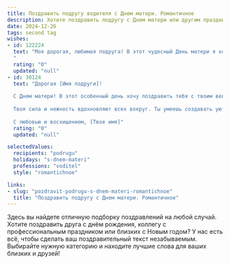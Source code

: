 ```yaml
---
title: Поздравить подругу водителя с Днем матери. Романтичное
description: Хотите поздравить подругу с Днем матери или другим праздником? Наш ИИ создаст незабываемое поздравление, а вы обязательно выделитесь среди других.  
date: 2024-12-26
tags: second tag
wishes:
- id: 122224
  text: "Моя дорогая, любимая подруга! В этот чудесный День матери я хочу от всего сердца поздравить тебя!  Твой путь водителя — это дорога, полная приключений и открытий, но самая важная роль —  это роль любящей мамы. Пусть в твоей жизни всегда будет место для нежности, тепла и любви, а  дорога жизни будет освещена счастьем и радостью твоих близких.  С праздником!  Ты — настоящая королева сердца и дороги!
  "
  rating: "0"
  updated: "null"
- id: 30124
  text: "Дорогая [Имя подруги]!
  
  С Днем матери! В этот особенный день хочу поздравить тебя с твоим великолепным материнством и восхитительной профессией водителя. Ты преодолеваешь расстояния не только на дороге, но и в жизни, с каждым километром приближая свои мечты и мечты своих детей.
  
  Твоя сила и нежность вдохновляют всех вокруг. Ты умеешь создавать уют и тепло даже в самых дальних поездках. Пусть каждому метру, пройденному тобой, сопутствует радость и удача. Желаю тебе море вдохновения, ярких моментов и счастья, которое будет освещать твой путь.
  
  С любовью и восхищением, [Твое имя]"
  rating: "0"
  updated: "null"

selectedValues:
  recipients: "podrugu"
  holidays: "s-dnem-materi"
  professions: "voditel"
  style: "romantichnoe"

links:
- slug: "pozdravit-podrugu-s-dnem-materi-romantichnoe"
  title: "Поздравить подругу с Днем матери. Романтичное"
---
```


Здесь вы найдете отличную подборку поздравлений на любой случай.
Хотите поздравить друга с днём рождения, коллегу с профессиональным праздником или близких с Новым годом? У нас есть всё, чтобы сделать ваш поздравительный текст незабываемым. Выбирайте нужную категорию и находите лучшие слова для ваших близких и друзей!
